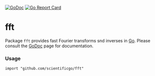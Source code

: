 [![GoDoc](https://godoc.org/github.com/scientificgo/fft?status.svg)](https://godoc.org/github.com/scientificgo/fft)
[![Go Report Card](https://goreportcard.com/badge/github.com/scientificgo/fft)](https://goreportcard.com/report/github.com/scientificgo/fft)


# fft

Package `fft` provides fast Fourier transforms snd inverses in [Go](https://golang.org). Please consult the [GoDoc](https://godoc.org/github.com/scientificgo/fft) page for documentation.


### Usage

`import "github.com/scientificgo/fft"`
